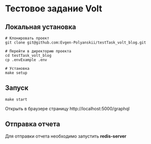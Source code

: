 # Тестовое задание Volt

## Локальная установка

```
# Клонировать проект
git clone git@github.com:Evgen-Polyanskii/testTask_volt_blog.git

# Перейти в директорию проекта
cd testTask_volt_blog
cp .envExample .env

# Установка
make setup

```

## Запуск

```
make start
```
Открыть в браузере страницу http://localhost:5000/graphql

## Отправка отчета

Для отправки отчета необходимо запустить **redis-server**

